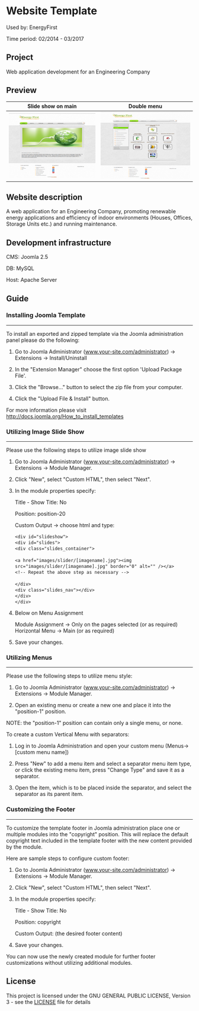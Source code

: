 # Website Template

Used by: EnergyFirst

Time period: 02/2014 - 03/2017

## Project

Web application development for an Engineering Company

## Preview
Slide show on main         |  Double menu
:-------------------------:|:-------------------------:
![Template preview](https://github.com/CTzatzakis/Joomla_Template-1Q_2014/raw/master/template_preview1.png)  |  ![Template preview](https://github.com/CTzatzakis/Joomla_Template-1Q_2014/raw/master/template_preview2.png)

## Website description

A web application for an Engineering Company, promoting renewable energy applications and efficiency of indoor environments (Houses, Offices, Storage Units etc.) and running maintenance. 

## Development infrastructure

CMS: Joomla 2.5

DB: MySQL

Host: Apache Server

## Guide

### Installing Joomla Template
---------------------------------------

To install an exported and zipped template via the Joomla administration panel please do the following:

1. Go to Joomla Administrator (www.your-site.com/administrator) -> Extensions -> Install/Uninstall

2. In the "Extension Manager" choose the first option 'Upload Package File'.

3. Click the "Browse..." button to select the zip file from your computer.

4. Click the "Upload File & Install" button.

For more information please visit http://docs.joomla.org/How_to_install_templates

### Utilizing Image Slide Show
-------------------------------
Please use the following steps to utilize image slide show

1. Go to Joomla Administrator (www.your-site.com/administrator) -> Extensions -> Module Manager.

2. Click "New", select "Custom HTML", then select "Next".

3. In the module properties specify:

    Title - Show Title: No
    
    Position: position-20
    
    Custom Output -> choose html and type:
    
    ```
   <div id="slideshow">
   <div id="slides">
   <div class="slides_container">
   
   <a href="images/slider/[imagename].jpg"><img src="images/slider/[imagename].jpg" border="0" alt="" /></a> 
   <!-- Repeat the above step as necessary -->
  
   </div>
   <div class="slides_nav"></div>
   </div>
   </div>
    ```
    
4. Below on Menu Assignment

   Module Assignment -> Only on the pages selected (or as required)
   Horizontal Menu -> Main (or as required)

4. Save your changes.

### Utilizing Menus
-------------------------------

Please use the following steps to utilize menu style:

1. Go to Joomla Administrator (www.your-site.com/administrator) -> Extensions -> Module Manager.

2. Open an existing menu or create a new one and place it into the "position-1" position.

NOTE: the "position-1" position can contain only a single menu, or none.

To create a custom Vertical Menu with separators:

   1. Log in to Joomla Administration and open your custom menu (Menus-> [custom menu name])
   
   2. Press "New" to add a menu item and select a separator menu item type, or click the existing menu item, press "Change Type" and save it as a separator. 
   
   3. Open the item, which is to be placed inside the separator, and select the separator as its parent item.

### Customizing the Footer
------------------------------

To customize the template footer in Joomla administration place one or multiple modules into
the "copyright" position. This will replace the default copyright text included in the template
footer with the new content provided by the module.

Here are sample steps to configure custom footer:

1. Go to Joomla Administrator (www.your-site.com/administrator) -> Extensions -> Module Manager.

2. Click "New", select "Custom HTML", then select "Next".

3. In the module properties specify:

    Title - Show Title: No
    
    Position: copyright
    
    Custom Output: (the desired footer content)
    
4. Save your changes.

You can now use the newly created module for further footer customizations without utilizing additional modules.

## License

This project is licensed under the GNU GENERAL PUBLIC LICENSE, Version 3 - see the [LICENSE](LICENSE) file for details

